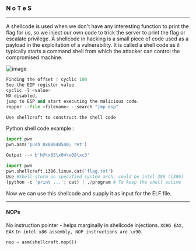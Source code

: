 ### N o T e S

---

A shellcode is used when we don't have any interesting function to print the flag for us, so we inject our own code to trick the server to print the flag or escalate privilege. A shellcode in hacking is a small piece of code used as a payload in the exploitation of a vulnerability.
It is called a shell code as it typically starts a command shell from which the attacker can control the compromised machine.

![image](https://github.com/ckc9759/CTF_resources/assets/95117634/064ba5c1-48cf-430e-97e9-6bf21274537b)

```py
Finding the offset | cyclic 100
See the EIP register value
cyclic -l <value>
NX disabled,
jump to ESP and start executing the malicious code.
ropper --file <filename> --search "jmp esp"

Use shellcraft to construct the shell code
```

Python shell code example :

```py
import pwn
pwn.asm('push 0x08048540; ret')

Output --> b'h@\x85\x04\x08\xc3'
```

```py
import pwn
pwn.shellcraft.i386.linux.cat('flag.txt')
Use #Shell-storm on specified system arch, could be intel 386 (i386)
(python -c 'print ...'; cat) | ./program # To keep the shell active 
```

Now we can use this shellcode and supply it as input for the ELF file.

---

#### NOPs

No instruction pointer - helps marginally in shellcode injections.
`XCHG EAX, EAX`
`In intel x86 assembly, NOP instructions are \x90.`

```py
nop = asm(shellcraft.nop())
```



